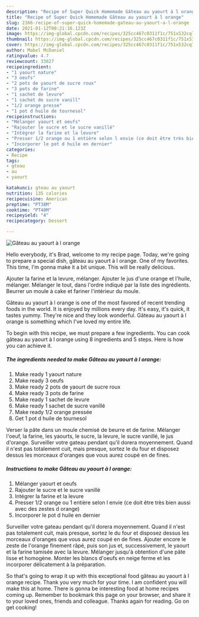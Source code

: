 ```yaml
---
description: "Recipe of Super Quick Homemade Gâteau au yaourt à l orange"
title: "Recipe of Super Quick Homemade Gâteau au yaourt à l orange"
slug: 2166-recipe-of-super-quick-homemade-gateau-au-yaourt-a-l-orange
date: 2021-01-12T00:21:16.123Z
image: https://img-global.cpcdn.com/recipes/325cc467c0311f1c/751x532cq70/gateau-au-yaourt-a-l-orange-photo-principale-de-la-recette.jpg
thumbnail: https://img-global.cpcdn.com/recipes/325cc467c0311f1c/751x532cq70/gateau-au-yaourt-a-l-orange-photo-principale-de-la-recette.jpg
cover: https://img-global.cpcdn.com/recipes/325cc467c0311f1c/751x532cq70/gateau-au-yaourt-a-l-orange-photo-principale-de-la-recette.jpg
author: Mabel McDaniel
ratingvalue: 4.7
reviewcount: 33827
recipeingredient:
- "1 yaourt nature"
- "3 oeufs"
- "2 pots de yaourt de sucre roux"
- "3 pots de farine"
- "1 sachet de levure"
- "1 sachet de sucre vanill"
- "1/2 orange presse"
- "1 pot d huile de tournesol"
recipeinstructions:
- "Mélanger yaourt et oeufs"
- "Rajouter le sucre et le sucre vanillé"
- "Intégrer la farine et la levure"
- "Presser 1/2 orange ou 1 entière selon l envie (ce doit être très bien aussi avec des zestes d orange)"
- "Incorporer le pot d huile en dernier"
categories:
- Recipe
tags:
- gteau
- au
- yaourt

katakunci: gteau au yaourt 
nutrition: 135 calories
recipecuisine: American
preptime: "PT38M"
cooktime: "PT40M"
recipeyield: "4"
recipecategory: Dessert

---
```



![Gâteau au yaourt à l orange](https://img-global.cpcdn.com/recipes/325cc467c0311f1c/751x532cq70/gateau-au-yaourt-a-l-orange-photo-principale-de-la-recette.jpg)

Hello everybody, it's Brad, welcome to my recipe page. Today, we're going to prepare a special dish, gâteau au yaourt à l orange. One of my favorites. This time, I'm gonna make it a bit unique. This will be really delicious.

Ajouter la farine et la levure, mélanger. Ajouter le jus d&#39;une orange et l&#39;huile, mélanger. Mélanger le tout, dans l&#39;ordre indiqué par la liste des ingrédients. Beurrer un moule à cake et fariner l&#39;intérieur du moule.

Gâteau au yaourt à l orange is one of the most favored of recent trending foods in the world. It is enjoyed by millions every day. It's easy, it's quick, it tastes yummy. They're nice and they look wonderful. Gâteau au yaourt à l orange is something which I've loved my entire life.


To begin with this recipe, we must prepare a few ingredients. You can cook gâteau au yaourt à l orange using 8 ingredients and 5 steps. Here is how you can achieve it.

<!--inarticleads1-->

##### The ingredients needed to make Gâteau au yaourt à l orange:

1. Make ready 1 yaourt nature
1. Make ready 3 oeufs
1. Make ready 2 pots de yaourt de sucre roux
1. Make ready 3 pots de farine
1. Make ready 1 sachet de levure
1. Make ready 1 sachet de sucre vanillé
1. Make ready 1/2 orange pressée
1. Get 1 pot d huile de tournesol


Verser la pâte dans un moule chemisé de beurre et de farine. Mélanger l&#39;oeuf, la farine, les yaourts, le sucre, la levure, le sucre vanillé, le jus d&#39;orange. Surveiller votre gateau pendant qu&#39;il dorera moyennement. Quand il n&#39;est pas totalement cuit, mais presque, sortez le du four et disposez dessus les morceaux d&#39;oranges que vous aurez coupé en de fines. 

<!--inarticleads2-->

##### Instructions to make Gâteau au yaourt à l orange:

1. Mélanger yaourt et oeufs
1. Rajouter le sucre et le sucre vanillé
1. Intégrer la farine et la levure
1. Presser 1/2 orange ou 1 entière selon l envie (ce doit être très bien aussi avec des zestes d orange)
1. Incorporer le pot d huile en dernier


Surveiller votre gateau pendant qu&#39;il dorera moyennement. Quand il n&#39;est pas totalement cuit, mais presque, sortez le du four et disposez dessus les morceaux d&#39;oranges que vous aurez coupé en de fines. Ajouter encore le zeste de l&#39;orange finement râpé, puis son jus et, successivement, le yaourt et la farine tamisée avec la levure. Mélanger jusqu&#39;à obtention d&#39;une pâte lisse et homogène. Monter les blancs d&#39;oeufs en neige ferme et les incorporer délicatement à la préparation. 

So that's going to wrap it up with this exceptional food gâteau au yaourt à l orange recipe. Thank you very much for your time. I am confident you will make this at home. There is gonna be interesting food at home recipes coming up. Remember to bookmark this page on your browser, and share it to your loved ones, friends and colleague. Thanks again for reading. Go on get cooking!
